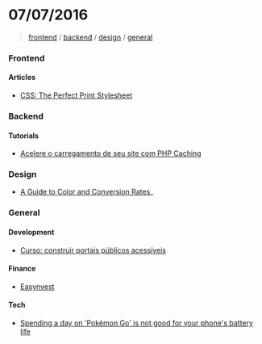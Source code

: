 # 07/07/2016

> [frontend](#frontend) / [backend](#backend) / [design](#design) / [general](#general)


### Frontend

#### Articles

- [CSS: The Perfect Print Stylesheet](http://www.noupe.com/design/css-perfect-print-stylesheet-98272.html)

### Backend

#### Tutorials
- [Acelere o carregamento de seu site com PHP Caching](http://tableless.com.br/acelere-o-carregamento-de-seu-site-com-php-caching/)

### Design

- [A Guide to Color and Conversion Rates](http://babich.biz/a-guide-to-color-and-conversion-rates)_

### General

#### Development

- [Curso: construir portais públicos acessíveis](http://www.enap.gov.br/web/pt-br/sobre-curso?p_p_id=enapvisualizardetalhescurso_WAR_enapinformacoescursosportlet&p_p_lifecycle=0&p_p_state=normal&p_p_mode=view&p_r_p_564233524_idCurso=2617)

#### Finance

- [Easynvest](https://www.easynvest.com.br/)

#### Tech

- [Spending a day on 'Pokémon Go' is not good for your phone's battery life](http://mashable.com/2016/07/07/pokemon-go-battery-life/)
